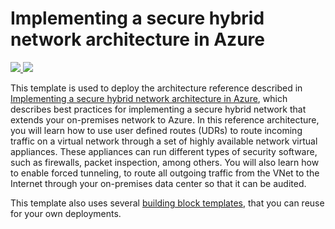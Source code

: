 # Implementing a secure hybrid network architecture in Azure

<a href="https://portal.azure.com/#create/Microsoft.Template/uri/https%3A%2F%2Fraw.githubusercontent.com%2Fmspnp%2Fblueprints%2Fmaster%2FARMBuildingBlocks%2Fguidance-hybrid-network-secure-vnet%2FTemplates%2Fra-vnet-subnets-udr-nsg%2Fazuredeploy.json" target="_blank">
    <img src="http://azuredeploy.net/deploybutton.png"/>
</a>
<a href="http://armviz.io/#/?load=https%3A%2F%2Fraw.githubusercontent.com%2Fmspnp%2Fblueprints%2Fmaster%2FARMBuildingBlocks%2Fguidance-hybrid-network-secure-vnet%2FTemplates%2Fra-vnet-subnets-udr-nsg%2Fazuredeploy.json" target="_blank">
    <img src="http://armviz.io/visualizebutton.png"/>
</a>

This template is used to deploy the architecture reference described in [Implementing a secure hybrid network architecture in Azure](https://azure.microsoft.com/en-us/documentation/articles/guidance-iaas-ra-secure-vnet-hybrid/), which describes best practices for implementing a secure hybrid network that extends your on-premises network to Azure. In this reference architecture, you will learn how to use user defined routes (UDRs) to route incoming traffic on a virtual network through a set of highly available network virtual appliances. These appliances can run different types of security software, such as firewalls, packet inspection, among others. You will also learn how to enable forced tunneling, to route all outgoing traffic from the VNet to the Internet through your on-premises data center so that it can be audited.

This template also uses several [building block templates](https://github.com/mspnp/blueprints/tree/master/ARMBuildingBlocks/ARMBuildingBlocks/Templates), that you can reuse for your own deployments.
